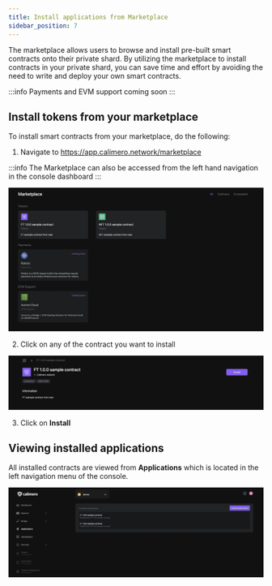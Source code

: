 ```yaml
---
title: Install applications from Marketplace
sidebar_position: 7
---
```


The marketplace allows users to browse and install pre-built smart contracts onto their private shard. By utilizing the marketplace to install contracts in your private shard, you can save time and effort by avoiding the need to write and deploy your own smart contracts. 

:::info
Payments and EVM support coming soon
:::

## Install tokens from your marketplace

To install smart contracts from your marketplace, do the following:

1. Navigate to https://app.calimero.network/marketplace

:::info
The Marketplace can also be accessed from the left hand navigation in the console dashboard
:::


![](../../static/img/marketplace.png)

2. Click on any of the contract you want to install

![](../../static/img/ft_marketplace.png)

3. Click on **Install**


## Viewing  installed applications

All installed contracts are viewed from **Applications** which is located in the left navigation menu of the console.

![](../../static/img/applications.png)



